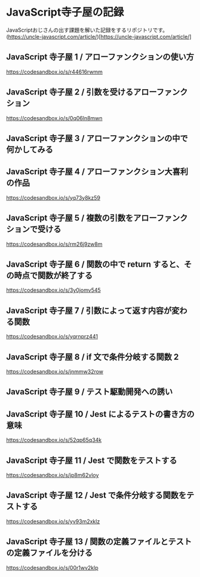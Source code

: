 # JavaScript寺子屋の記録
JavaScriptおじさんの出す課題を解いた記録をするリポジトリです。
(https://uncle-javascript.com/article/)[https://uncle-javascript.com/article/]

## JavaScript 寺子屋 1 / アローファンクションの使い方
https://codesandbox.io/s/r44616rwmm

## JavaScript 寺子屋 2 / 引数を受けるアローファンクション
https://codesandbox.io/s/0q06ln8mwn

## JavaScript 寺子屋 3 / アローファンクションの中で何かしてみる
## JavaScript 寺子屋 4 / アローファンクション大喜利の作品
https://codesandbox.io/s/yq73y8kz59

## JavaScript 寺子屋 5 / 複数の引数をアローファンクションで受ける
https://codesandbox.io/s/rm26j9zw8m

## JavaScript 寺子屋 6 / 関数の中で return すると、その時点で関数が終了する
https://codesandbox.io/s/3y0jomv545

## JavaScript 寺子屋 7 / 引数によって返す内容が変わる関数
https://codesandbox.io/s/yqrnprz441

## JavaScript 寺子屋 8 / if 文で条件分岐する関数 2
https://codesandbox.io/s/jnmmw32row

## JavaScript 寺子屋 9 / テスト駆動開発への誘い
## JavaScript 寺子屋 10 / Jest によるテストの書き方の意味
https://codesandbox.io/s/52qp65q34k

## JavaScript 寺子屋 11 / Jest で関数をテストする
https://codesandbox.io/s/jp8m62vloy

## JavaScript 寺子屋 12 / Jest で条件分岐する関数をテストする
https://codesandbox.io/s/yv93m2xklz

## JavaScript 寺子屋 13 / 関数の定義ファイルとテストの定義ファイルを分ける
https://codesandbox.io/s/00r1wv2klp